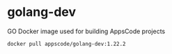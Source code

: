 # golang-dev

GO Docker image used for building AppsCode projects

```console
docker pull appscode/golang-dev:1.22.2
```
